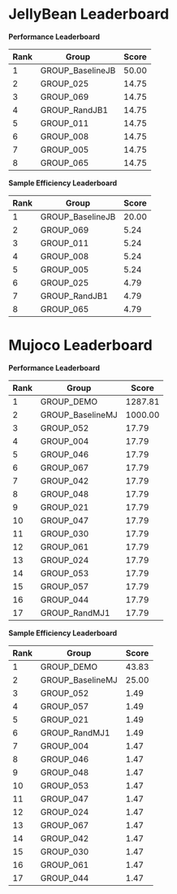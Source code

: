 # JellyBean Leaderboard

**Performance Leaderboard**

|Rank      |Group     |Score     |
|----------|----------|----------|
|1      |GROUP_BaselineJB     |50.00     |
|2      |GROUP_025     |14.75     |
|3      |GROUP_069     |14.75     |
|4      |GROUP_RandJB1     |14.75     |
|5      |GROUP_011     |14.75     |
|6      |GROUP_008     |14.75     |
|7      |GROUP_005     |14.75     |
|8      |GROUP_065     |14.75     |


**Sample Efficiency Leaderboard**

|Rank      |Group     |Score     |
|----------|----------|----------|
|1      |GROUP_BaselineJB     |20.00     |
|2      |GROUP_069     |5.24     |
|3      |GROUP_011     |5.24     |
|4      |GROUP_008     |5.24     |
|5      |GROUP_005     |5.24     |
|6      |GROUP_025     |4.79     |
|7      |GROUP_RandJB1     |4.79     |
|8      |GROUP_065     |4.79     |


# Mujoco Leaderboard

**Performance Leaderboard**

|Rank      |Group     |Score     |
|----------|----------|----------|
|1      |GROUP_DEMO     |1287.81     |
|2      |GROUP_BaselineMJ     |1000.00     |
|3      |GROUP_052     |17.79     |
|4      |GROUP_004     |17.79     |
|5      |GROUP_046     |17.79     |
|6      |GROUP_067     |17.79     |
|7      |GROUP_042     |17.79     |
|8      |GROUP_048     |17.79     |
|9      |GROUP_021     |17.79     |
|10      |GROUP_047     |17.79     |
|11      |GROUP_030     |17.79     |
|12      |GROUP_061     |17.79     |
|13      |GROUP_024     |17.79     |
|14      |GROUP_053     |17.79     |
|15      |GROUP_057     |17.79     |
|16      |GROUP_044     |17.79     |
|17      |GROUP_RandMJ1     |17.79     |


**Sample Efficiency Leaderboard**

|Rank      |Group     |Score     |
|----------|----------|----------|
|1      |GROUP_DEMO     |43.83     |
|2      |GROUP_BaselineMJ     |25.00     |
|3      |GROUP_052     |1.49     |
|4      |GROUP_057     |1.49     |
|5      |GROUP_021     |1.49     |
|6      |GROUP_RandMJ1     |1.49     |
|7      |GROUP_004     |1.47     |
|8      |GROUP_046     |1.47     |
|9      |GROUP_048     |1.47     |
|10      |GROUP_053     |1.47     |
|11      |GROUP_047     |1.47     |
|12      |GROUP_024     |1.47     |
|13      |GROUP_067     |1.47     |
|14      |GROUP_042     |1.47     |
|15      |GROUP_030     |1.47     |
|16      |GROUP_061     |1.47     |
|17      |GROUP_044     |1.47     |


